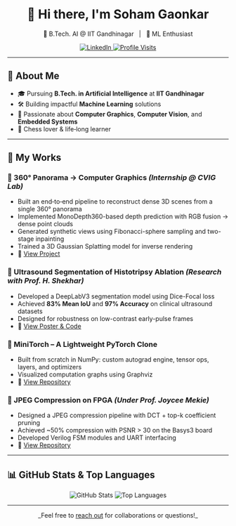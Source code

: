 
<!-- PROFILE HEADER -->
<div align="center">
  <h1>👋 Hi there, I'm Soham Gaonkar</h1>
  <p>🔭 B.Tech. AI @ IIT Gandhinagar &nbsp; | &nbsp; 🤖 ML Enthusiast</p>
  <p>
    <a href="https://linkedin.com/in/soham-gaonkar-885426280">
      <img src="https://img.shields.io/badge/LinkedIn-%230077B5.svg?logo=linkedin&logoColor=white" alt="LinkedIn">
    </a>
    <a href="https://visitcount.itsvg.in/api?id=Soham-Gaonkar&icon=0&color=0">
      <img src="https://visitcount.itsvg.in/api?id=Soham-Gaonkar&icon=0&color=0" alt="Profile Visits">
    </a>
  </p>
</div>

---

## 🌟 About Me

- 🎓 Pursuing **B.Tech. in Artificial Intelligence** at **IIT Gandhinagar**
- 🛠️ Building impactful **Machine Learning** solutions
- 🚀 Passionate about **Computer Graphics**, **Computer Vision**, and **Embedded Systems**
- 🎲 Chess lover & life‑long learner

---

## 🚀 My Works

### 🔹 360° Panorama → Computer Graphics *(Internship @ CVIG Lab)*
- Built an end‑to‑end pipeline to reconstruct dense 3D scenes from a single 360° panorama
- Implemented MonoDepth360-based depth prediction with RGB fusion → dense point clouds
- Generated synthetic views using Fibonacci-sphere sampling and two-stage inpainting
- Trained a 3D Gaussian Splatting model for inverse rendering
- 📎 [View Project](https://github.com/Soham-Gaonkar/panoto3D)

### 🔹 Ultrasound Segmentation of Histotripsy Ablation *(Research with Prof. H. Shekhar)*
- Developed a DeepLabV3 segmentation model using Dice-Focal loss
- Achieved **83% Mean IoU** and **97% Accuracy** on clinical ultrasound datasets
- Designed for robustness on low-contrast early-pulse frames
- 📎 [View Poster & Code](https://drive.google.com/drive/folders/107V1sfC3DDkQrA591Dv3S4Cy5m0KDAC5?usp=sharing)

### 🔹 MiniTorch – A Lightweight PyTorch Clone
- Built from scratch in NumPy: custom autograd engine, tensor ops, layers, and optimizers
- Visualized computation graphs using Graphviz
- 📎 [View Repository](https://github.com/Umang-Shikarvar/miniTorch)

### 🔹 JPEG Compression on FPGA *(Under Prof. Joycee Mekie)*
- Designed a JPEG compression pipeline with DCT + top-k coefficient pruning
- Achieved ~50% compression with PSNR > 30 on the Basys3 board
- Developed Verilog FSM modules and UART interfacing
- 📎 [View Repository](https://github.com/Reckadon/JPEG-Compressiont)

---

## 📊 GitHub Stats & Top Languages

<div align="center">
  <img src="https://github-readme-stats.vercel.app/api?username=Soham-Gaonkar&theme=dark&show_icons=true" alt="GitHub Stats">
  <img src="https://github-readme-stats.vercel.app/api/top-langs/?username=Soham-Gaonkar&theme=dark&layout=compact" alt="Top Languages">
</div>

---

<p align="center">_Feel free to <a href="mailto:soham.g@example.com">reach out</a> for collaborations or questions!_</p>

